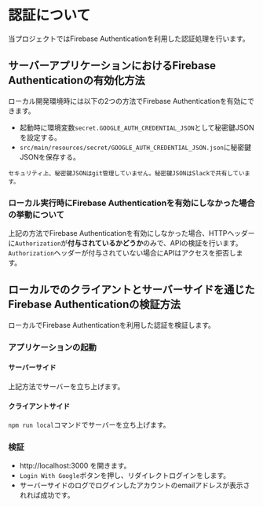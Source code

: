 # 認証について
当プロジェクトではFirebase Authenticationを利用した認証処理を行います。

## サーバーアプリケーションにおけるFirebase Authenticationの有効化方法

ローカル開発環境時には以下の2つの方法でFirebase Authenticationを有効にできます。

- 起動時に環境変数`secret.GOOGLE_AUTH_CREDENTIAL_JSON`として秘密鍵JSONを設定する。
- `src/main/resources/secret/GOOGLE_AUTH_CREDENTIAL_JSON.json`に秘密鍵JSONを保存する。

```セキュリティ上、秘密鍵JSONはgit管理していません。秘密鍵JSONはSlackで共有しています。```

### ローカル実行時にFirebase Authenticationを有効にしなかった場合の挙動について

上記の方法でFirebase Authenticationを有効にしなかった場合、HTTPヘッダーに`Authorization`が**付与されているかどうか**のみで、APIの検証を行います。`Authorization`ヘッダーが付与されていない場合にAPIはアクセスを拒否します。

## ローカルでのクライアントとサーバーサイドを通じたFirebase Authenticationの検証方法

ローカルでFirebase Authenticationを利用した認証を検証します。

### アプリケーションの起動
#### サーバーサイド
上記方法でサーバーを立ち上げます。

#### クライアントサイド
`npm run local`コマンドでサーバーを立ち上げます。

### 検証
- http://localhost:3000 を開きます。
- `Login With Google`ボタンを押し、リダイレクトログインをします。
- サーバーサイドのログでログインしたアカウントのemailアドレスが表示されれば成功です。


